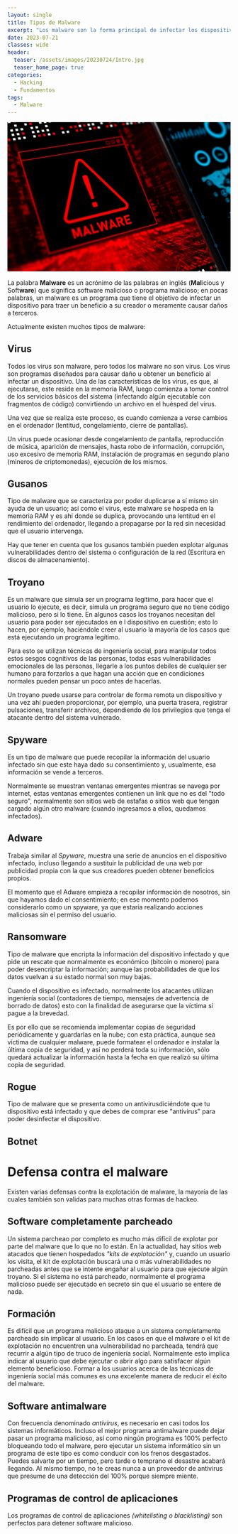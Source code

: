 ```yaml
---
layout: single
title: Tipos de Malware
excerpt: "Los malware son la forma principal de infectar los dispositivos y aquí se muestran algunos ejemplos de ellos y su funcionamiento."
date: 2023-07-21
classes: wide
header:
  teaser: /assets/images/20230724/Intro.jpg
  teaser_home_page: true
categories:
  - Hacking
  - Fundamentos
tags:
  - Malware
---
```


![](/assets/images/20230724/Intro.jpg)

La palabra **Malware** es un acrónimo de las palabras en inglés (**Mal**icious y Soft**ware**) que significa software malicioso o programa malicioso; en pocas palabras, un malware es un programa que tiene el objetivo de infectar un dispositivo para traer un beneficio a su creador o meramente causar daños a terceros.

Actualmente existen muchos tipos de malware:

## Virus

Todos los virus son malware, pero todos los malware no son virus. Los virus son programas diseñados para causar daño u obtener un beneficio al infectar un dispositivo. Una de las características de los virus, es que, al ejecutarse, este reside en la memoria RAM, luego comienza a tomar control de los servicios básicos del sistema (infectando algún ejecutable con fragmentos de código) convirtiendo un archivo en el huésped del virus.

Una vez que se realiza este proceso, es cuando comienza a verse cambios en el ordenador (lentitud, congelamiento, cierre de pantallas).

Un virus puede ocasionar desde congelamiento de pantalla, reproducción de música, aparición de mensajes, hasta robo de información, corrupción, uso excesivo de memoria RAM, instalación de programas en segundo plano (mineros de criptomonedas), ejecución de los mismos.

## Gusanos

Tipo de malware que se caracteriza por poder duplicarse a sí mismo sin ayuda de un usuario; así como el virus, este malware se hospeda en la memoria RAM y es ahí donde se duplica, provocando una lentitud en el rendimiento del ordenador, llegando a propagarse por la red sin necesidad que el usuario intervenga.

Hay que tener en cuenta que los gusanos también pueden explotar algunas vulnerabilidades dentro del sistema o configuración de la red (Escritura en discos de almacenamiento).

## Troyano

Es un malware que simula ser un programa legítimo, para hacer que el usuario lo ejecute, es decir, simula un programa seguro que no tiene código malicioso, pero si lo tiene. En algunos casos los troyanos necesitan del usuario para poder ser ejecutados en e l dispositivo en cuestión; esto lo hacen, por ejemplo, haciéndole creer al usuario la mayoría de los casos que está ejecutando un programa legítimo.

Para esto se utilizan técnicas de ingeniería social, para manipular todos estos sesgos cognitivos de las personas, todas esas vulnerabilidades emocionales de las personas, llegarle a los puntos debiles de cualquier ser humano para forzarlos a que hagan una acción que en condiciones normales pueden pensar un poco antes de hacerlas.

Un troyano puede usarse para controlar de forma remota un dispositivo y una vez ahí pueden proporcionar, por ejemplo, una puerta trasera, registrar pulsaciones, transferir archivos, dependiendo de los privilegios que tenga el atacante dentro del sistema vulnerado.

## Spyware

Es un tipo de malware que puede recopilar la información del usuario infectado sin que este haya dado su consentimiento y, usualmente, esa información se vende a terceros.

Normalmente se muestran ventanas emergentes mientras se navega por internet, estas ventanas emergentes contienen un link que no es del "todo seguro", normalmente son sitios web de estafas o sitios web que tengan cargado algún otro malware (cuando ingresamos a ellos, quedamos infectados).

## Adware

Trabaja similar al *Spyware*, muestra una serie de anuncios en el dispositivo infectado, incluso llegando a sustituir la publicidad de una web por publicidad propia con la que sus creadores pueden obtener beneficios propios.

El momento que el Adware empieza a recopilar información de nosotros, sin que hayamos dado el consentimiento; en ese momento podemos considerarlo como un spyware, ya que estaría realizando acciones maliciosas sin el permiso del usuario.

## Ransomware

Tipo de malware que encripta la información del dispositivo infectado y que pide un rescate que normalmente es económico (bitcoin o monero) para poder desencriptar la información; aunque las probabilidades de que los datos vuelvan a su estado normal son muy bajas.

Cuando el dispositivo es infectado, normalmente los atacantes utilizan ingeniería social (contadores de tiempo, mensajes de advertencia de borrado de datos) esto con la finalidad de asegurarse que la víctima sí pague a la brevedad.

Es por ello que se recomienda implementar copias de seguridad periódicamente y guardarlas en la nube; con esta práctica, aunque sea víctima de cualquier malware, puede formatear el ordenador e instalar la última copia de seguridad, y así no perderá toda su información, sólo quedará actualizar la información hasta la fecha en que realizó su última copia de seguridad.

## Rogue

Tipo de malware que se presenta como un antivirusdiciéndote que tu dispositivo está infectado y que debes de comprar ese "antivirus" para poder desinfectar el dispositivo.

## Botnet

# Defensa contra el malware

Existen varias defensas contra la explotación de malware, la mayoría de las cuales también son validas para muchas otras formas de hackeo.

## Software completamente parcheado

Un sistema parcheao por completo es mucho más difícil de explotar por parte del malware que lo que no lo están. En la actualidad, hay sitios web atacados que tienen hospedados *"kits de explotación"* y, cuando un usuario los visita, el kit de explotación buscará una o más vulnerabilidades no parcheadas antes que se intente engañar al usuario para que ejecute algún troyano. Si el sistema no está parcheado, normalmente el programa malicioso puede ser ejecutado en secreto sin que el usuario se entere de nada.

## Formación

Es difícil que un programa malicioso ataque a un sistema completamente parcheado sin implicar al usuario. En los casos en que el malware o el kit de explotación no encuentren una vulnerabilidad no parcheada, tendrá que recurrir a algún tipo de truco de ingeniería social. Normalmente esto implica indicar al usuario que debe ejecutar o abrir algo para satisfacer algún elemento beneficioso. Formar a los usuarios acerca de las técnicas de ingeniería social más comunes es una excelente manera de reducir el éxito del malware.

## Software antimalware

Con frecuencia denominado *antivirus*, es necesario en casi todos los sistemas informáticos. Incluso el mejor programa antimalware puede dejar pasar un programa malicioso, así como ningún programa es 100% perfecto bloqueando todo el malware, pero ejecutar un sistema informático sin un programa de este tipo es como conducir con los frenos desgastados. Puedes salvarte por un tiempo, pero tarde o temprano el desastre acabará llegando. Al mismo tiempo, no te creas nunca a un proveedor de antivirus que presume de una detección del 100% porque siempre miente.

## Programas de control de aplicaciones

Los programas de control de aplicaciones *(whitelisting o blacklisting)* son perfectos para detener software malicioso.